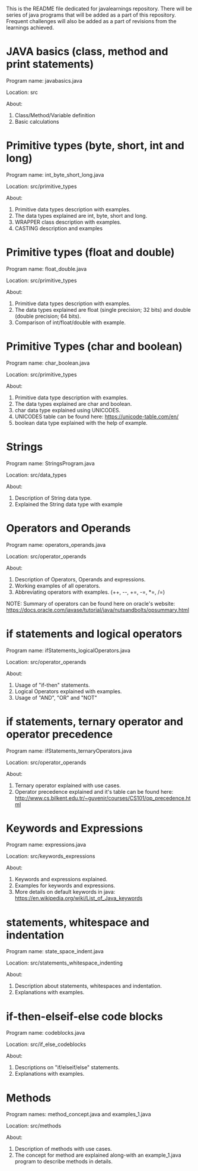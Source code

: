 This is the README file dedicated for javalearnings repository.
There will be series of java programs that will be added as a part of this repository.
Frequent challenges will also be added as a part of revisions from the learnings achieved.
 
# JAVA basics (class, method and print statements)
Program name: javabasics.java

Location: src

About: 
1. Class/Method/Variable definition
2. Basic calculations

# Primitive types (byte, short, int and long)
Program name: int_byte_short_long.java

Location: src/primitive_types

About:
1. Primitive data types description with examples.
2. The data types explained are int, byte, short and long.
2. WRAPPER class description with examples.
3. CASTING description and examples

# Primitive types (float and double)
Program name: float_double.java

Location: src/primitive_types

About:
1. Primitive data types description with examples.
2. The data types explained are float (single precision; 32 bits) and double (double precision; 64 bits).
3. Comparison of int/float/double with example.

# Primitive Types (char and boolean)
Program name: char_boolean.java

Location: src/primitive_types

About:
1. Primitive data type description with examples.
2. The data types explained are char and boolean.
3. char data type explained using UNICODES.
4. UNICODES table can be found here: https://unicode-table.com/en/
5. boolean data type explained with the help of example.

# Strings
Program name: StringsProgram.java

Location: src/data_types

About:
1. Description of String data type.
2. Explained the String data type with example

# Operators and Operands
Program name: operators_operands.java

Location: src/operator_operands

About:
1. Description of Operators, Operands and expressions.
2. Working examples of all operators.
3. Abbreviating operators with examples. (++, --, +=, -=, *=, /=)

NOTE: Summary of operators can be found here on oracle's website: https://docs.oracle.com/javase/tutorial/java/nutsandbolts/opsummary.html

# if statements and logical operators
Program name: ifStatements_logicalOperators.java

Location: src/operator_operands

About:
1. Usage of "if-then" statements.
2. Logical Operators explained with examples.
3. Usage of "AND", "OR" and "NOT"

# if statements, ternary operator and operator precedence
Program name: ifStatements_ternaryOperators.java

Location: src/operator_operands

About:
1. Ternary operator explained with use cases.
2. Operator precedence explained and it's table can be found here: http://www.cs.bilkent.edu.tr/~guvenir/courses/CS101/op_precedence.html

# Keywords and Expressions
Program name: expressions.java

Location: src/keywords_expressions

About:
1. Keywords and expressions explained.
2. Examples for keywords and expressions.
3. More details on default keywords in java: https://en.wikipedia.org/wiki/List_of_Java_keywords
 
# statements, whitespace and indentation
Program name: state_space_indent.java

Location: src/statements_whitespace_indenting

About:
1. Description about statements, whitespaces and indentation.
2. Explanations with examples.

# if-then-elseif-else code blocks
Program name: codeblocks.java

Location: src/if_else_codeblocks

About:
1. Descriptions on "if/elseif/else" statements.
2. Explanations with examples. 

# Methods
Program names: method_concept.java and examples_1.java

Location: src/methods

About:
1. Description of methods with use cases.
2. The concept for method are explained along-with an example_1.java program to describe methods in details.
